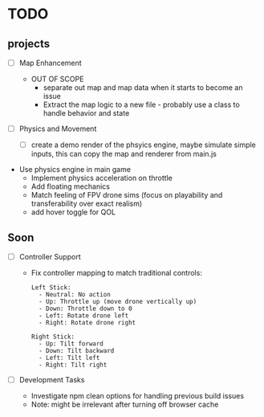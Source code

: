 # TODO

## projects
* [ ] Map Enhancement
  * OUT OF SCOPE
    * separate out map and map data when it starts to become an issue
    * Extract the map logic to a new file - probably use a class to handle behavior and state

* [ ] Physics and Movement
  * [ ] create a demo render of the phsyics engine, maybe simulate simple inputs, this can copy the map and renderer from main.js

* Use physics engine in main game
  * Implement physics acceleration on throttle
  * Add floating mechanics
  * Match feeling of FPV drone sims (focus on playability and transferability over exact realism)
  * add hover toggle for QOL

## Soon

* [ ] Controller Support
  * Fix controller mapping to match traditional controls:
    ```
    Left Stick:
      - Neutral: No action
      - Up: Throttle up (move drone vertically up)
      - Down: Throttle down to 0
      - Left: Rotate drone left
      - Right: Rotate drone right
    
    Right Stick:
      - Up: Tilt forward
      - Down: Tilt backward
      - Left: Tilt left
      - Right: Tilt right
    ```

* [ ] Development Tasks
  * Investigate npm clean options for handling previous build issues
  * Note: might be irrelevant after turning off browser cache